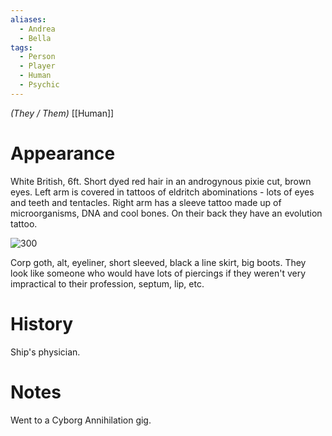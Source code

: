 ```yaml
---
aliases:
  - Andrea
  - Bella
tags:
  - Person
  - Player
  - Human
  - Psychic
---
```

*(They / Them)* [[Human]]
# Appearance

White British, 6ft. Short dyed red hair in an androgynous pixie cut,  brown eyes. 
Left arm is covered in tattoos of eldritch abominations - lots of eyes and teeth and tentacles. 
Right arm has a sleeve tattoo made up of microorganisms, DNA and cool bones. On their back they have an evolution tattoo.

![300](https://3.bp.blogspot.com/_IUYlNU10BMY/SjDGG3Zp7PI/AAAAAAAARw0/w_WG6P9BznU/s400/Scientific-tattoos-23.jpg)

Corp goth, alt, eyeliner, short sleeved, black a line skirt, big boots. They look like someone who would have lots of piercings if they weren't very impractical to their profession, septum, lip, etc.
# History

Ship's physician.

# Notes

Went to a Cyborg Annihilation gig.